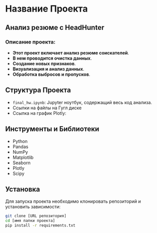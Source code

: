 # Название Проекта

## Анализ резюме с HeadHunter

### Описание проекта: 
- **Этот проект включает анализ резюме соискателей**. 
- **В нем проводится очистка данных**. 
- **Создание новых признаков**.
- **Визуализация и анализ данных**.
- **Обработка выбросов и пропусков**.

## Структура Проекта

- `final_hw.ipynb`: Jupyter ноутбук, содержащий весь код анализа.
- Ссылки на файлы на Гугл диске
- Ссылка на график Plotly: 

## Инструменты и Библиотеки

- Python
- Pandas
- NumPy
- Matplotlib
- Seaborn
- Plotly
- Scipy

## Установка

Для запуска проекта необходимо клонировать репозиторий и установить зависимости:

```bash
git clone [URL репозитория]
cd [имя папки проекта]
pip install -r requirements.txt
